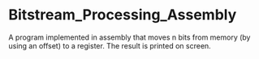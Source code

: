 # Bitstream_Processing_Assembly

A program implemented in assembly that moves n bits from memory (by using an offset) to a register. The result is printed on screen. 
